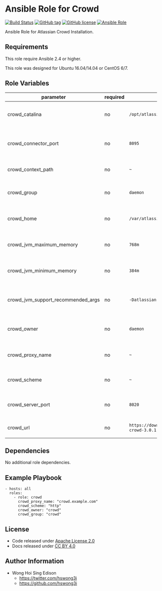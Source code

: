 Ansible Role for Crowd
======================

[![Build Status](https://travis-ci.org/alvistack/ansible-role-crowd.svg?branch=master)](https://travis-ci.org/alvistack/ansible-role-crowd)
[![GitHub tag](https://img.shields.io/github/tag/alvistack/ansible-role-crowd.svg)](https://github.com/alvistack/ansible-role-crowd)
[![GitHub license](https://img.shields.io/github/license/alvistack/ansible-role-crowd.svg)](https://github.com/alvistack/ansible-role-crowd/blob/master/LICENSE)
[![Ansible Role](https://img.shields.io/badge/galaxy-alvistack.crowd-blue.svg)](https://galaxy.ansible.com/alvistack/crowd)

Ansible Role for Atlassian Crowd Installation.

Requirements
------------

This role require Ansible 2.4 or higher.

This role was designed for Ubuntu 16.04/14.04 or CentOS 6/7.

Role Variables
--------------

<table>
<colgroup>
<col width="20%" />
<col width="20%" />
<col width="20%" />
<col width="20%" />
<col width="20%" />
</colgroup>
<thead>
<tr class="header">
<th>parameter</th>
<th>required</th>
<th>default</th>
<th>choices</th>
<th>comments</th>
</tr>
</thead>
<tbody>
<tr class="odd">
<td>crowd_catalina</td>
<td>no</td>
<td><code>/opt/atlassian/crowd</code></td>
<td></td>
<td>Location for the Crowd installation directory</td>
</tr>
<tr class="even">
<td>crowd_connector_port</td>
<td>no</td>
<td><code>8095</code></td>
<td></td>
<td>Crowd Apache Tomcat connector port</td>
</tr>
<tr class="odd">
<td>crowd_context_path</td>
<td>no</td>
<td><code>~</code></td>
<td></td>
<td>Context path for Crowd installation</td>
</tr>
<tr class="even">
<td>crowd_group</td>
<td>no</td>
<td><code>daemon</code></td>
<td></td>
<td>Name of the group that should own the file</td>
</tr>
<tr class="odd">
<td>crowd_home</td>
<td>no</td>
<td><code>/var/atlassian/application-data/crowd</code></td>
<td></td>
<td>Location for the Crowd home directory</td>
</tr>
<tr class="even">
<td>crowd_jvm_maximum_memory</td>
<td>no</td>
<td><code>768m</code></td>
<td></td>
<td>Crowd JVM maximum memory usage</td>
</tr>
<tr class="odd">
<td>crowd_jvm_minimum_memory</td>
<td>no</td>
<td><code>384m</code></td>
<td></td>
<td>Crowd JVM minimum memory usage</td>
</tr>
<tr class="even">
<td>crowd_jvm_support_recommended_args</td>
<td>no</td>
<td><code>-Datlassian.plugins.enable.wait=300</code></td>
<td></td>
<td>Atlassian Support recommended JVM arguments</td>
</tr>
<tr class="odd">
<td>crowd_owner</td>
<td>no</td>
<td><code>daemon</code></td>
<td></td>
<td>Name of the user that should own the file</td>
</tr>
<tr class="even">
<td>crowd_proxy_name</td>
<td>no</td>
<td><code>~</code></td>
<td></td>
<td>Domain name for working with reverse proxy</td>
</tr>
<tr class="odd">
<td>crowd_scheme</td>
<td>no</td>
<td><code>~</code></td>
<td><ul>
<li><code>http</code></li>
<li><code>https</code></li>
</ul></td>
<td>Scheme for working with reverse proxy</td>
</tr>
<tr class="even">
<td>crowd_server_port</td>
<td>no</td>
<td><code>8020</code></td>
<td></td>
<td>Crowd Apache Tomcat server port</td>
</tr>
<tr class="odd">
<td>crowd_url</td>
<td>no</td>
<td><code>https://downloads.atlassian.com/software/crowd/downloads/atlassian-crowd-3.0.1.tar.gz</code></td>
<td></td>
<td>URL for download archive</td>
</tr>
</tbody>
</table>

Dependencies
------------

No additional role dependencies.

Example Playbook
----------------

    - hosts: all
      roles:
        - role: crowd
          crowd_proxy_name: "crowd.example.com"
          crowd_scheme: "http"
          crowd_owner: "crowd"
          crowd_group: "crowd"

License
-------

-   Code released under [Apache License 2.0](https://github.com/alvistack/ansible-role-crowd/blob/master/LICENSE)
-   Docs released under [CC BY 4.0](http://creativecommons.org/licenses/by/4.0/)

Author Information
------------------

-   Wong Hoi Sing Edison
    -   <https://twitter.com/hswong3i>
    -   <https://github.com/hswong3i>

